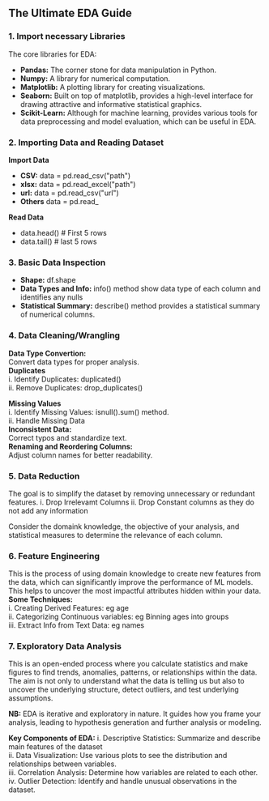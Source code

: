 ## The Ultimate EDA Guide
### 1. Import necessary Libraries
The core libraries for EDA:</br>
* **Pandas:** The corner stone for data manipulation in Python.
* **Numpy:** A library for numerical computation.
* **Matplotlib:** A plotting library for creating visualizations.
* **Seaborn:** Built on top of matplotlib, provides a high-level interface for drawing attractive and informative statistical graphics.
* **Scikit-Learn:** Although for machine learning, provides various tools for data preprocessing and model evaluation, which can be useful in EDA.

### 2. Importing Data and Reading Dataset
  **Import Data**
   * **CSV:** data = pd.read_csv("path")
   * **xlsx:** data = pd.read_excel("path")
   * **url:** data = pd.read_csv("url")
   * **Others** data = pd.read_<format>
   
  **Read Data**
   * data.head() # First 5 rows
   * data.tail() # last 5 rows

### 3. Basic Data Inspection
   * **Shape:** df.shape
   * **Data Types and Info:** info() method show data type of each column and identifies any nulls
   * **Statistical Summary:** describe() method provides a statistical summary of numerical columns.

### 4. Data Cleaning/Wrangling
**Data Type Convertion:** </br>
  Convert data types for proper analysis.</br>
**Duplicates**</br>
    i. Identify Duplicates: duplicated()</br>
    ii. Remove Duplicates: drop_duplicates()

**Missing Values**</br>
    i. Identify Missing Values: isnull().sum() method.</br>
    ii. Handle Missing Data</br>
**Inconsistent Data:** </br>
  Correct typos and standardize text.</br>
**Renaming and Reordering Columns:** </br>
  Adjust column names for better readability.

### 5. Data Reduction
The goal is to simplify the dataset by removing unnecessary or redundant features.
i. Drop Irrelevamt Columns
ii. Drop Constant columns as they do not add any information

Consider the domaink knowledge, the objective of your analysis, and statistical measures to determine the relevance of each column.

### 6. Feature Engineering
This is the process of using domain knowledge to create new features from the data, which can significantly improve the performance of ML models. This helps to uncover the most impactful attributes hidden within your data.
**Some Techniques:** </br>
  i. Creating Derived Features: eg age</br>
  ii. Categorizing Continuous variables: eg Binning ages into groups</br>
  iii. Extract Info from Text Data: eg names

### 7. Exploratory Data Analysis
This is an open-ended process where you calculate statistics and make figures to find trends, anomalies, patterns, or relationships within the data. The aim is not only to understand what the data is telling us but also to uncover the underlying structure, detect outliers, and test underlying assumptions.

**NB:** EDA is iterative and exploratory in nature. It guides how you frame your analysis, leading to hypothesis generation and further analysis or modeling.

**Key Components of EDA:**
  i. Descriptive Statistics: Summarize and describe main features of the dataset</br>
  ii. Data Visualization: Use various plots to see the distribution and relationships between variables.</br>
  iii. Correlation Analysis: Determine how variables are related to each other.</br>
  iv. Outlier Detection: Identify and handle unusual observations in the dataset.</br>
    
  
  
